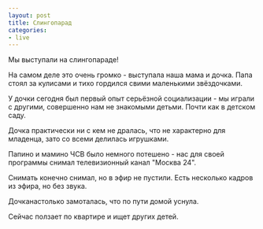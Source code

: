 ```yaml
---
layout: post
title: Слингопарад
categories:
- live
---
```

Мы выступали на слингопараде!

На самом деле это очень громко - выступала наша мама и дочка. Папа стоял за кулисами и тихо гордился свими маленькими звёздочками.

У дочки сегодня был первый опыт серьёзной социализации - мы играли с другими, совершенно нам не знакомыми детьми. Почти как в детском саду.

Дочка практически ни с кем не дралась, что не характерно для младенца, зато со всеми делилась игрушками.

Папино и мамино ЧСВ было немного потешено - нас для своей программы снимал телевизионный канал "Москва 24".

Снимать конечно снимал, но в эфир не пустили. Есть несколько кадров из эфира, но без звука.

Дочканастолько замоталась, что по пути домой уснула.

Сейчас ползает по квартире и ищет других детей.
